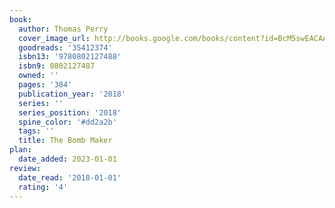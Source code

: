 ```yaml
---
book:
  author: Thomas Perry
  cover_image_url: http://books.google.com/books/content?id=BcM5swEACAAJ&printsec=frontcover&img=1&zoom=1&source=gbs_api
  goodreads: '35412374'
  isbn13: '9780802127488'
  isbn9: 0802127487
  owned: ''
  pages: '384'
  publication_year: '2018'
  series: ''
  series_position: '2018'
  spine_color: '#dd2a2b'
  tags: ''
  title: The Bomb Maker
plan:
  date_added: 2023-01-01
review:
  date_read: '2018-01-01'
  rating: '4'
---
```


